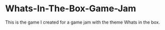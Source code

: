 # Whats-In-The-Box-Game-Jam
This is the game I created for a game jam with the theme
Whats in the box.
